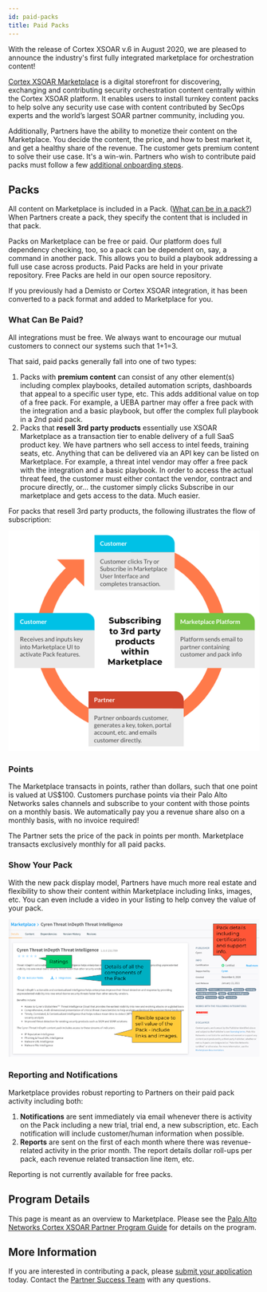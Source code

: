 ```yaml
---
id: paid-packs 
title: Paid Packs 
---
```


With the release of Cortex XSOAR v.6 in August 2020, we are pleased to announce the industry's first fully integrated marketplace for orchestration content!

[Cortex XSOAR Marketplace](/marketplace) is a digital storefront for discovering, exchanging and contributing security orchestration content centrally within the Cortex XSOAR platform. It enables users to install turnkey content packs to help solve any security use case with content contributed by SecOps experts and the world’s largest SOAR partner community, including you.

Additionally, Partners have the ability to monetize their content on the Marketplace. You decide the content, the price, and how to best market it, and get a healthy share of the revenue. The customer gets premium content to solve their use case. It's a win-win. Partners who wish to contribute paid packs must follow a few [additional onboarding steps](/docs/partners/paid-packs-process). 

## Packs

All content on Marketplace is included in a Pack. ([What can be in a pack?](/docs/packs/packs-format#directories)) When Partners create a pack, they specify the content that is included in that pack. 

Packs on Marketplace can be free or paid. Our platform does full dependency checking, too, so a pack can be dependent on, say, a command in another pack. This allows you to build a playbook addressing a full use case across products. Paid Packs are held in your private repository. Free Packs are held in our open source repository. 

If you previously had a Demisto or Cortex XSOAR integration, it has been converted to a pack format and added to Marketplace for you.

### What Can Be Paid?

All integrations must be free. We always want to encourage our mutual customers to connect our systems such that 1+1=3. 

That said, paid packs generally fall into one of two types:

1. Packs with **premium content** can consist of any other element(s) including complex playbooks, detailed automation scripts, dashboards that appeal to a specific user type, etc. This adds additional value on top of a free pack. For example, a UEBA partner may offer a free pack with the integration and a basic playbook, but offer the complex full playbook in a 2nd paid pack. 
1. Packs that **resell 3rd party products** essentially use XSOAR Marketplace as a transaction tier to enable delivery of a full SaaS product key. We have partners who sell access to intel feeds, training seats, etc. Anything that can be delivered via an API key can be listed on Marketplace. For example, a threat intel vendor may offer a free pack with the integration and a basic playbook. In order to access the actual threat feed, the customer must either contact the vendor, contract and procure directly, or... the customer simply clicks Subscribe in our marketplace and gets access to the data. Much easier. 

For packs that resell 3rd party products, the following illustrates the flow of subscription:

![paid pack flow](../doc_imgs/partners/PaidPackFlow.png)

### Points

The Marketplace transacts in points, rather than dollars, such that one point is valued at US$100. Customers purchase points via their Palo Alto Networks sales channels and subscribe to your content with those points on a monthly basis. We automatically pay you a revenue share also on a monthly basis, with no invoice required!

The Partner sets the price of the pack in points per month. Marketplace transacts exclusively monthly for all paid packs. 

### Show Your Pack

With the new pack display model, Partners have much more real estate and flexibility to show their content within Marketplace including links, images, etc. You can even include a video in your listing to help convey the value of your pack. 

![pack example cyren](../doc_imgs/partners/packexample_cyren.png)

### Reporting and Notifications

Marketplace provides robust reporting to Partners on their paid pack activity including both:

1. **Notifications** are sent immediately via email whenever there is activity on the Pack including a new trial, trial end, a new subscription, etc. Each notification will include customer/human information when possible.
1. **Reports** are sent on the first of each month where there was revenue-related activity in the prior month. The report details dollar roll-ups per pack, each revenue related transaction line item, etc. 

Reporting is not currently available for free packs.

## Program Details

This page is meant as an overview to Marketplace. Please see the [Palo Alto Networks Cortex XSOAR Partner Program Guide](https://xsoar.pan.dev/program-guide) for details on the program. 

## More Information

If you are interested in contributing a pack, please [submit your application](https://start.paloaltonetworks.com/become-a-technology-partner) today. Contact the [Partner Success Team](mailto:soar.alliances@paloaltonetworks.com) with any questions.  

